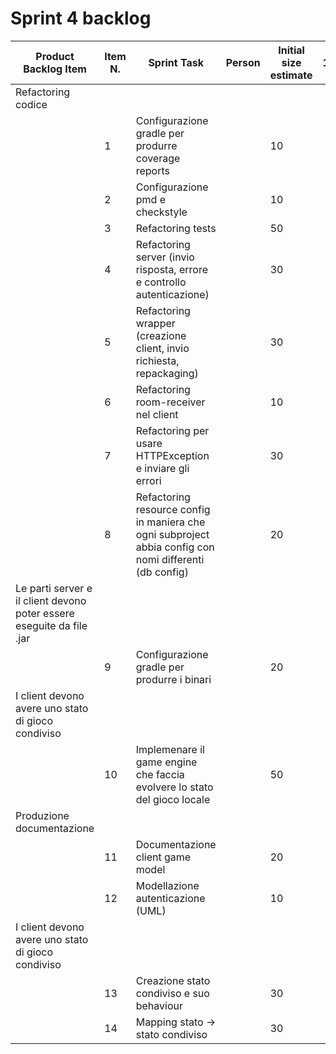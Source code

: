 # Sprint 4 backlog

| Product Backlog Item | Item N. | Sprint Task                                                     	          | Person    | Initial size estimate | 1 | 2 | 3 | 4 | 5 | 6 | 7 |
|----------------------|---------|----------------------------------------------------------------------------|-----------|-----------------------|---|---|---|---|---|---|---|
| Refactoring codice
|                      | 1       | Configurazione gradle per produrre coverage reports                        |           |  10                   | 
|                      | 2       | Configurazione pmd e checkstyle                                            |           |  10                   | 
|                      | 3       | Refactoring tests                                                          |           |  50                   | 
|                      | 4       | Refactoring server (invio risposta, errore e controllo autenticazione)     |           |  30                   | 
|                      | 5       | Refactoring wrapper (creazione client, invio richiesta, repackaging)       |           |  30                   | 
|                      | 6       | Refactoring room-receiver nel client                                       |           |  10                   | 
|                      | 7       | Refactoring per usare HTTPException e inviare gli errori                   |           |  30                   | 
|                      | 8       | Refactoring resource config in maniera che ogni subproject abbia config con nomi differenti (db config)| |  20 |
| Le parti server e il client devono poter essere eseguite da file .jar
|                      | 9       | Configurazione gradle per produrre i binari                                |           |  20                   | 
| I client devono avere uno stato di gioco condiviso
|                      | 10      | Implemenare il game engine che faccia evolvere lo stato del gioco locale   |           |  50                   | 
| Produzione documentazione
|                      | 11      | Documentazione client game model                                           |           |  20                   | 
|                      | 12      | Modellazione autenticazione (UML)                                          |           |  10                   | 
| I client devono avere uno stato di gioco condiviso 
|                      | 13      | Creazione stato condiviso e suo behaviour                                  |           |  30                   | 
|                      | 14      | Mapping stato -> stato condiviso                                           |           |  30                   |  